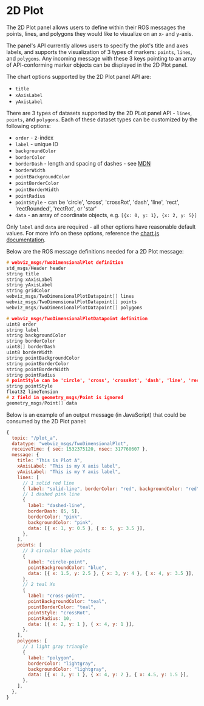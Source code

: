 # 2D Plot

The 2D Plot panel allows users to define within their ROS messages the points, lines, and polygons they would like to visualize on an x- and y-axis.

The panel's API currently allows users to specify the plot's title and axes labels, and supports the visualization of 3 types of markers: `points`, `lines`, and `polygons`. Any incoming message with these 3 keys pointing to an array of API-conforming marker objects can be displayed in the 2D Plot panel.

The chart options supported by the 2D Plot panel API are:

- `title`
- `xAxisLabel`
- `yAxisLabel`

There are 3 types of datasets supported by the 2D PLot panel API - `lines`, `points`, and `polygons`. Each of these dataset types can be customized by the following options:

- `order` - z-index
- `label` - unique ID
- `backgroundColor`
- `borderColor`
- `borderDash` - length and spacing of dashes - see [MDN](https://developer.mozilla.org/en-US/docs/Web/API/CanvasRenderingContext2D/setLineDash)
- `borderWidth`
- `pointBackgroundColor`
- `pointBorderColor`
- `pointBorderWidth`
- `pointRadius`
- `pointStyle` - can be 'circle', 'cross', 'crossRot', 'dash', 'line', 'rect', 'rectRounded', 'rectRot', or 'star'
- `data` - an array of coordinate objects, e.g. `[{x: 0, y: 1}, {x: 2, y: 5}]`

Only `label` and `data` are required - all other options have reasonable default values. For more info on these options, reference the [chart.js documentation](https://www.chartjs.org/docs/latest/charts/line.html#dataset-properties).

Below are the ROS message definitions needed for a 2D Plot message:

```cpp
# webviz_msgs/TwoDimensionalPlot definition
std_msgs/Header header
string title
string xAxisLabel
string yAxisLabel
string gridColor
webviz_msgs/TwoDimensionalPlotDatapoint[] lines
webviz_msgs/TwoDimensionalPlotDatapoint[] points
webviz_msgs/TwoDimensionalPlotDatapoint[] polygons

# webviz_msgs/TwoDimensionalPlotDatapoint definition
uint8 order
string label
string backgroundColor
string borderColor
uint8[] borderDash
uint8 borderWidth
string pointBackgroundColor
string pointBorderColor
string pointBorderWidth
string pointRadius
# pointStyle can be 'circle', 'cross', 'crossRot', 'dash', 'line', 'rect', 'rectRounded', 'rectRot', or 'star'
string pointStyle
float32 lineTension
# z field in geometry_msgs/Point is ignored
geometry_msgs/Point[] data
```

Below is an example of an output message (in JavaScript) that could be consumed by the 2D Plot panel:

```js
{
  topic: "/plot_a",
  datatype: "webviz_msgs/TwoDimensionalPlot",
  receiveTime: { sec: 1532375120, nsec: 317760607 },
  message: {
    title: "This is Plot A",
    xAxisLabel: "This is my X axis label",
    yAxisLabel: "This is my Y axis label",
    lines: [
      // 1 solid red line
      { label: "solid-line", borderColor: "red", backgroundColor: "red", data: [{ x: 0, y: 0 }, { x: 5, y: 5 }] },
      // 1 dashed pink line
      {
        label: "dashed-line",
        borderDash: [5, 5],
        borderColor: "pink",
        backgroundColor: "pink",
        data: [{ x: 1, y: 0.5 }, { x: 5, y: 3.5 }],
      },
    ],
    points: [
      // 3 circular blue points
      {
        label: "circle-point",
        pointBackgroundColor: "blue",
        data: [{ x: 1.5, y: 2.5 }, { x: 3, y: 4 }, { x: 4, y: 3.5 }],
      },
      // 2 teal Xs
      {
        label: "cross-point",
        pointBackgroundColor: "teal",
        pointBorderColor: "teal",
        pointStyle: "crossRot",
        pointRadius: 10,
        data: [{ x: 2, y: 1 }, { x: 4, y: 1 }],
      },
    ],
    polygons: [
      // 1 light gray triangle
      {
        label: "polygon",
        borderColor: "lightgray",
        backgroundColor: "lightgray",
        data: [{ x: 3, y: 1 }, { x: 4, y: 2 }, { x: 4.5, y: 1.5 }],
      },
    ],
  },
}
```
